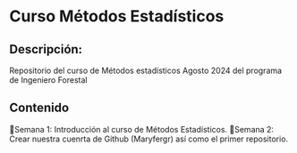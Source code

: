 # Curso Métodos Estadísticos
## Descripción:
Repositorio del curso de Métodos estadísticos Agosto 2024 del programa de Ingeniero Forestal


## Contenido

📎Semana 1: Introducción al curso de Métodos Estadísticos.
📆Semana 2: Crear nuestra cuenrta de Github (Maryfergr) así como el primer repositorio.
